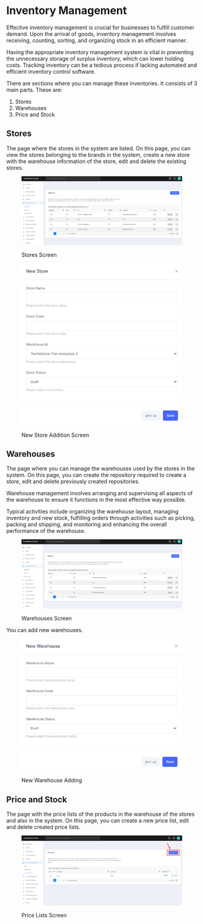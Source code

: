 # Inventory Management

Effective inventory management is crucial for businesses to fulfill customer demand. Upon the arrival of goods, inventory management involves receiving, counting, sorting, and organizing stock in an efficient manner.

Having the appropriate inventory management system is vital in preventing the unnecessary storage of surplus inventory, which can lower holding costs. Tracking inventory can be a tedious process if lacking automated and efficient inventory control software.

There are sections where you can manage these inventories. It consists of 3 main parts. These are:

1. Stores
2. Warehouses&#x20;
3. Price and Stock

## Stores

The page where the stores in the system are listed. On this page, you can view the stores belonging to the brands in the system, create a new store with the warehouse information of the store, edit and delete the existing stores.

<figure><img src="../../.gitbook/assets/stores.png" alt=""><figcaption><p>Stores Screen</p></figcaption></figure>

<figure><img src="../../.gitbook/assets/Screenshot_3.png" alt=""><figcaption><p>New Store Addition Screen</p></figcaption></figure>

## Warehouses

The page where you can manage the warehouses used by the stores in the system. On this page, you can create the repository required to create a store, edit and delete previously created repositories.

Warehouse management involves arranging and supervising all aspects of the warehouse to ensure it functions in the most effective way possible.

Typical activities include organizing the warehouse layout, managing inventory and new stock, fulfilling orders through activities such as picking, packing and shipping, and monitoring and enhancing the overall performance of the warehouse.

<figure><img src="../../.gitbook/assets/warehouses.png" alt=""><figcaption><p>Warehouses Screen</p></figcaption></figure>

You can add new warehouses.

<figure><img src="../../.gitbook/assets/new-warehouses.png" alt=""><figcaption><p>New Warehouse Adding</p></figcaption></figure>

## Price and Stock

The page with the price lists of the products in the warehouse of the stores and also in the system. On this page, you can create a new price list, edit and delete created price lists.

<figure><img src="../../.gitbook/assets/price-lists.png" alt=""><figcaption><p>Price Lists Screen </p></figcaption></figure>

